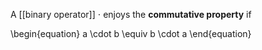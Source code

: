 A [[binary operator]] $\cdot$ enjoys the **commutative property** if

\begin{equation}
a \cdot b \equiv b \cdot a
\end{equation}